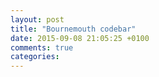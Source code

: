 ```yaml
---
layout: post
title: "Bournemouth codebar"
date: 2015-09-08 21:05:25 +0100
comments: true
categories: 
---
```

